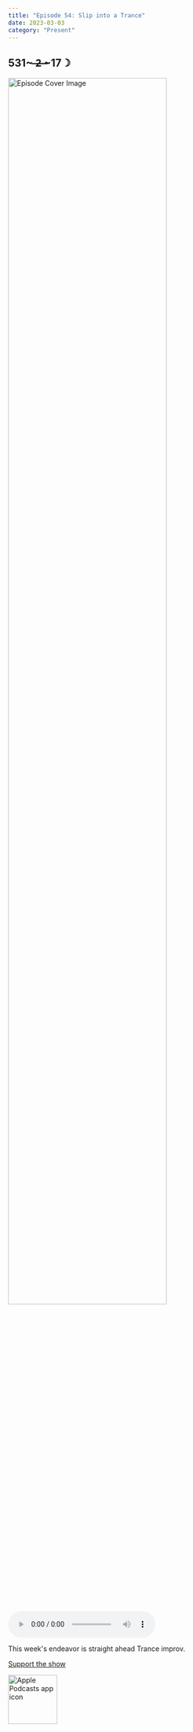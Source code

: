 ```yaml
---
title: "Episode 54: Slip into a Trance"
date: 2023-03-03
category: "Present"
---
```

## 531~ ̶2̶ ̶~17☽
<img src="https://artwork.captivate.fm/ef501c05-f750-4d5c-b164-438cedec11b0/60854458c4d1acdf4e1c2f79c4137142d85d78e379bdafbd69bd34c85f5819ad.jpg" alt="Episode Cover Image" width=80%/>
<audio controls>
  <source src="https://podcasts.captivate.fm/media/6aeff3bf-12fc-4d55-b14e-760a1bd86404/12365370-episode-54-slip-into-a-trance.mp3" type="audio/mpeg">
  Your browser does not support the audio element.
</audio>

<p>This week&apos;s endeavor is straight ahead Trance improv. </p><a rel="payment" href="https://www.paypal.com/donate/?hosted_button_id=WX3GRUK5BHJLS">Support the show</a>

<a href="https://podcasts.apple.com/us/podcast/living-room-music/id1608791560?tscg=30200&itsct=podcast_box_appicon&ls=1&mttnsubad=1608791560" style="display: inline-block;"><img src="https://toolbox.marketingtools.apple.com/api/v2/badges/app-icon-podcasts/standard/en-us" alt="Apple Podcasts app icon" style="width: 100px; height: 100px; vertical-align: middle; object-fit: contain;" /></a>
    